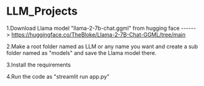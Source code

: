 # LLM_Projects

1.Download Llama model "llama-2-7b-chat.ggml" from hugging face ------> https://huggingface.co/TheBloke/Llama-2-7B-Chat-GGML/tree/main

2.Make a root folder named as LLM or any name you want and create a sub folder named as "models" and save the Llama model there. 

3.Install the requirements 

4.Run the code as "streamlit run app.py"
